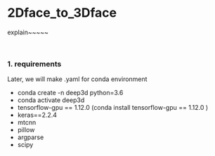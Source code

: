 # 2Dface_to_3Dface

explain~~~~~
  
<br>

### 1. requirements

Later, we will make .yaml for conda environment

* conda create -n deep3d python=3.6 
* conda activate deep3d
* tensorflow-gpu == 1.12.0 (conda install tensorflow-gpu == 1.12.0 )
* keras==2.2.4
* mtcnn
* pillow
* argparse
* scipy

